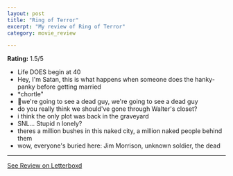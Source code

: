 ```yaml
---
layout: post
title: "Ring of Terror"
excerpt: "My review of Ring of Terror"
category: movie_review

---
```


**Rating:** 1.5/5

* Life DOES begin at 40
* Hey, I'm Satan, this is what happens when someone does the hanky-panky before getting married
* *chortle"
* 🎵we're going to see a dead guy, we're going to see a dead guy
* do you really think we should've gone through Walter's closet?
* i think the only plot was back in the graveyard
* SNL... Stupid n lonely?
* theres a million bushes in this naked city, a million naked people behind them
* wow, everyone's buried here: Jim Morrison, unknown soldier, the dead

<hr>

[See Review on Letterboxd](https://boxd.it/4BsYkh)
